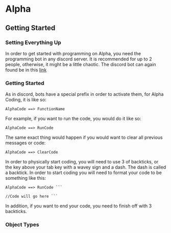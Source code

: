 # Alpha

## Getting Started

### Setting Everything Up

In order to get started with programming on Alpha, you need the programming bot in any discord server.
It is recommended for up to 2 people, otherwise, it might be a little chaotic.
The discord bot can again found be in this [link](https://discord.com/api/oauth2/authorize?client_id=833746120462041109&permissions=8&scope=bot)

### Getting Started

As in discord, bots have a special prefix in order to activate them, for Alpha Coding, it is like so:

```
AlphaCode ==> FunctionName
```

For example, if you want to run the code, you would do it like so:

```
AlphaCode ==> RunCode
```

The same exact thing would happen if you would want to clear all previous messages or code:

```
AlphaCode ==> ClearCode
```

In order to physically start coding, you will need to use 3 of backticks, or the key above your tab key with a wavey sign and a dash. The dash is called a backtick. In order to start coding you will need to format your code to be something like this:

```
AlphaCode ==> RunCode ```

//Code will go here ```
```

In addition, if you want to end your code, you need to finish off with 3 backticks. 

### Object Types
